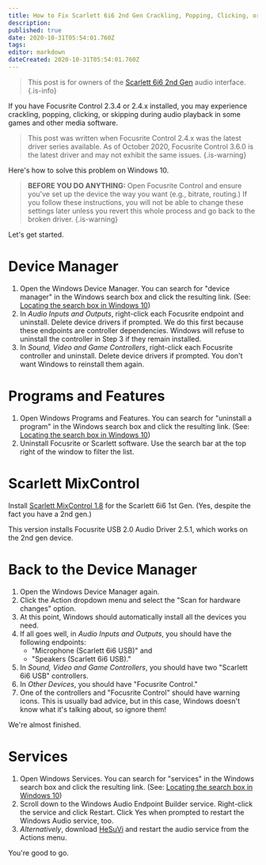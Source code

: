 ```yaml
---
title: How to Fix Scarlett 6i6 2nd Gen Crackling, Popping, Clicking, or Skipping During Playback
description: 
published: true
date: 2020-10-31T05:54:01.760Z
tags: 
editor: markdown
dateCreated: 2020-10-31T05:54:01.760Z
---
```


> This post is for owners of the [Scarlett 6i6 2nd Gen](https://focusrite.com/usb-audio-interface/scarlett/scarlett-6i6) audio interface.
{.is-info}

If you have Focusrite Control 2.3.4 or 2.4.x installed, you may experience crackling, popping, clicking, or skipping during audio playback in some games and other media software.

> This post was written when Focusrite Control 2.4.x was the latest driver series available. As of October 2020, Focusrite Control 3.6.0 is the latest driver and may not exhibit the same issues.
{.is-warning}

Here's how to solve this problem on Windows 10.

> **BEFORE YOU DO ANYTHING:** Open Focusrite Control and ensure you've set up the device the way you want (e.g., bitrate, routing.) If you follow these instructions, you will not be able to change these settings later unless you revert this whole process and go back to the broken driver.
{.is-warning}

Let's get started.

# Device Manager

1. Open the Windows Device Manager. You can search for "device manager" in the Windows search box and click the resulting link. (See: [Locating the search box in Windows 10](https://support.microsoft.com/en-us/help/4028221/windows-locating-the-search-box-in-windows-10))
2. In _Audio Inputs and Outputs_, right-click each Focusrite endpoint and uninstall. Delete device drivers if prompted. We do this first because these endpoints are controller dependencies. Windows will refuse to uninstall the controller in Step 3 if they remain installed.
3. In _Sound, Video and Game Controllers_, right-click each Focusrite controller and uninstall. Delete device drivers if prompted. You don't want Windows to reinstall them again.

# Programs and Features

1. Open Windows Programs and Features. You can search for "uninstall a program" in the Windows search box and click the resulting link. (See: [Locating the search box in Windows 10](https://support.microsoft.com/en-us/help/4028221/windows-locating-the-search-box-in-windows-10))
2. Uninstall Focusrite or Scarlett software. Use the search bar at the top right of the window to filter the list.

# Scarlett MixControl

Install [Scarlett MixControl 1.8](https://customer.focusrite.com/support/downloads?brand=Focusrite&amp;product_by_type=506&amp;download_type=all) for the Scarlett 6i6 1st Gen. (Yes, despite the fact you have a 2nd gen.)

This version installs Focusrite USB 2.0 Audio Driver 2.5.1, which works on the 2nd gen device.

# Back to the Device Manager

1. Open the Windows Device Manager again.
2. Click the Action dropdown menu and select the "Scan for hardware changes" option.
3. At this point, Windows should automatically install all the devices you need.
4. If all goes well, in _Audio Inputs and Outputs_, you should have the following endpoints:
   - "Microphone (Scarlett 6i6 USB)" and
   - "Speakers (Scarlett 6i6 USB)."
5. In _Sound, Video and Game Controllers_, you should have two "Scarlett 6i6 USB" controllers.
6. In _Other Devices_, you should have "Focusrite Control."
7. One of the controllers and "Focusrite Control" should have warning icons. This is usually bad advice, but in this case, Windows doesn't know what it's talking about, so ignore them!

We're almost finished.

# Services

1. Open Windows Services. You can search for "services" in the Windows search box and click the resulting link. (See: [Locating the search box in Windows 10](https://support.microsoft.com/en-us/help/4028221/windows-locating-the-search-box-in-windows-10))
2. Scroll down to the Windows Audio Endpoint Builder service. Right-click the service and click Restart. Click Yes when prompted to restart the Windows Audio service, too.</li>
3. *Alternatively*, download [HeSuVi](https://sourceforge.net/projects/hesuvi/) and restart the audio service from the Actions menu.

You're good to go.